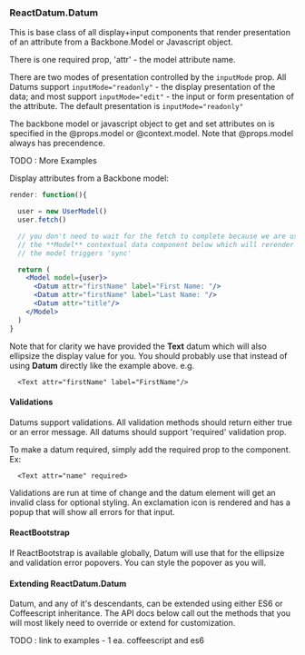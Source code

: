 
### ReactDatum.Datum

This is base class of all display+input components that render presentation of an attribute from a Backbone.Model or Javascript object.

There is one required prop, 'attr' - the model attribute name.

There are two modes of presentation controlled by the `inputMode` prop.  All Datums support `inputMode="readonly"` - the display presentation of the data; and most support `inputMode="edit"` - the input or form presentation of the attribute. The default presentation is `inputMode="readonly"` 

The backbone model or javascript object to get and set attributes on is specified in the @props.model or @context.model. Note that @props.model always has precendence.

TODO :  More Examples

Display attributes from a Backbone model:

```jsx
render: function(){

  user = new UserModel()
  user.fetch()

  // you don't need to wait for the fetch to complete because we are using
  // the **Model** contextual data component below which will rerender when
  // the model triggers 'sync'

  return (
    <Model model={user}>
      <Datum attr="firstName" label="First Name: "/>
      <Datum attr="firstName" label="Last Name: "/>
      <Datum attr="title"/>
    </Model>
  )
}
```

Note that for clarity we have provided the **Text** datum which will also ellipsize the display value for you.  You should probably use that instead of using **Datum** directly like the example above.  e.g.
```
  <Text attr="firstName" label="FirstName"/>
```

#### Validations

Datums support validations.  All validation methods should return either true or an error message.  All datums should support 'required' validation prop.

To make a datum required, simply add the required prop to the component.  Ex:
```
  <Text attr="name" required>
```
Validations are run at time of change and the datum element will get an invalid class for optional styling.  An exclamation icon is rendered and has a popup that will show all errors for that input.

#### ReactBootstrap 

If ReactBootstrap is available globally, Datum will use that for the ellipsize and validation error popovers.  You can style the popover as you will.  

#### Extending ReactDatum.Datum

Datum, and any of it's descendants, can be extended using either ES6 or Coffeescript inheritance.  The API docs below call out the methods that you will most likely need to override or extend for customization.

TODO : link to examples - 1 ea. coffeescript and es6

  




